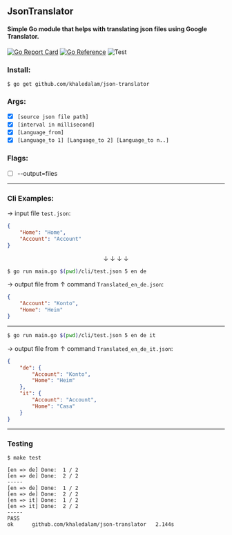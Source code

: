 ## JsonTranslator

#### Simple Go module that helps with translating json files using Google Translator.

[![Go Report Card](https://goreportcard.com/badge/github.com/khaledalam/json-translator)](https://goreportcard.com/report/github.com/khaledalam/json-translator)
[![Go Reference](https://pkg.go.dev/badge/github.com/khaledalam/json-translator?status.svg)](https://pkg.go.dev/github.com/khaledalam/json-translator?status)
![Test](https://github.com/khaledalam/json-translator/workflows/Test/badge.svg)


### Install:

```shell
$ go get github.com/khaledalam/json-translator
```

### Args:

- [x] `[source json file path]`
- [x] `[interval in millisecond]` 
- [x] `[Language_from]`
- [x] `[Language_to 1] [Language_to 2] [Language_to n..]`

### Flags:
- [ ] --output=files
---

### Cli Examples:


&rightarrow; input file `test.json`:
```json
{
    "Home": "Home",
    "Account": "Account"
}
```

<div style="text-align: center">
&downarrow; &downarrow; &downarrow; &downarrow;


</div>


```bash
$ go run main.go $(pwd)/cli/test.json 5 en de
```

&rightarrow; output file from &uparrow; command `Translated_en_de.json`:
```json
{
    "Account": "Konto",
    "Home": "Heim"
}
```

---

```bash
$ go run main.go $(pwd)/cli/test.json 5 en de it
```
&rightarrow; output file from &uparrow; command `Translated_en_de_it.json`:
```json
{
    "de": {
        "Account": "Konto",
        "Home": "Heim"
    },
    "it": {
        "Account": "Account",
        "Home": "Casa"
    }
}
```

---
### Testing

```shell
$ make test
```

```
[en => de] Done:  1 / 2
[en => de] Done:  2 / 2
-----
[en => de] Done:  1 / 2
[en => de] Done:  2 / 2
[en => it] Done:  1 / 2
[en => it] Done:  2 / 2
-----
PASS
ok      github.com/khaledalam/json-translator   2.144s
```
